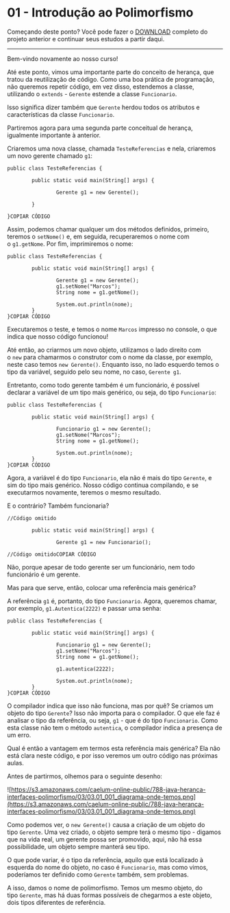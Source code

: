 # 01 - Introdução ao Polimorfismo

Começando deste ponto? Você pode fazer o [DOWNLOAD](https://caelum-online-public.s3.amazonaws.com/788-java-heranca-interfaces-polimorfismo/03/java3-aula3.zip) completo do projeto anterior e continuar seus estudos a partir daqui.

---

Bem-vindo novamente ao nosso curso!

Até este ponto, vimos uma importante parte do conceito de herança, que tratou da reutilização de código. Como uma boa prática de programação, não queremos repetir código, em vez disso, estendemos a classe, utilizando o `extends` - `Gerente` estende a classe `Funcionario`.

Isso significa dizer também que `Gerente` herdou todos os atributos e características da classe `Funcionario`.

Partiremos agora para uma segunda parte conceitual de herança, igualmente importante à anterior.

Criaremos uma nova classe, chamada `TesteReferencias` e nela, criaremos um novo gerente chamado `g1`:

```
public class TesteReferencias {

        public static void main(String[] args) {

                Gerente g1 = new Gerente();

        }

}COPIAR CÓDIGO
```

Assim, podemos chamar qualquer um dos métodos definidos, primeiro, teremos o `setNome()` e, em seguida, recuperaremos o nome com o `g1.getNome`. Por fim, imprimiremos o nome:

```
public class TesteReferencias {

        public static void main(String[] args) {

                Gerente g1 = new Gerente();
                g1.setNome("Marcos");
                String nome = g1.getNome();

                System.out.println(nome);
        }
}COPIAR CÓDIGO
```

Executaremos o teste, e temos o nome `Marcos` impresso no console, o que indica que nosso código funcionou!

Até então, ao criarmos um novo objeto, utilizamos o lado direito com o `new` para chamarmos o construtor com o nome da classe, por exemplo, neste caso temos `new Gerente()`. Enquanto isso, no lado esquerdo temos o tipo da variável, seguido pelo seu nome, no caso, `Gerente g1`.

Entretanto, como todo gerente também é um funcionário, é possível declarar a variável de um tipo mais genérico, ou seja, do tipo `Funcionario`:

```
public class TesteReferencias {

        public static void main(String[] args) {

                Funcionario g1 = new Gerente();
                g1.setNome("Marcos");
                String nome = g1.getNome();

                System.out.println(nome);
        }
}COPIAR CÓDIGO
```

Agora, a variável é do tipo `Funcionario`, ela não é mais do tipo `Gerente`, e sim do tipo mais genérico. Nosso código continua compilando, e se executarmos novamente, teremos o mesmo resultado.

E o contrário? Também funcionaria?

```
//Código omitido

        public static void main(String[] args) {

                Gerente g1 = new Funcionario();

//Código omitidoCOPIAR CÓDIGO
```

Não, porque apesar de todo gerente ser um funcionário, nem todo funcionário é um gerente.

Mas para que serve, então, colocar uma referência mais genérica?

A referência `g1` é, portanto, do tipo `Funcionario`. Agora, queremos chamar, por exemplo, `g1.Autentica(2222)` e passar uma senha:

```
public class TesteReferencias {

        public static void main(String[] args) {

                Funcionario g1 = new Gerente();
                g1.setNome("Marcos");
                String nome = g1.getNome();

                g1.autentica(2222);

                System.out.println(nome);
        }
}COPIAR CÓDIGO
```

O compilador indica que isso não funciona, mas por quê? Se criamos um objeto do tipo `Gerente`? Isso não importa para o compilador. O que ele faz é analisar o tipo da referência, ou seja, `g1` - que é do tipo `Funcionario`. Como esta classe não tem o método `autentica`, o compilador indica a presença de um erro.

Qual é então a vantagem em termos esta referência mais genérica? Ela não está clara neste código, e por isso veremos um outro código nas próximas aulas.

Antes de partirmos, olhemos para o seguinte desenho:

![https://s3.amazonaws.com/caelum-online-public/788-java-heranca-interfaces-polimorfismo/03/03.01_001_diagrama-onde-temos.png](https://s3.amazonaws.com/caelum-online-public/788-java-heranca-interfaces-polimorfismo/03/03.01_001_diagrama-onde-temos.png)

Como podemos ver, o `new Gerente()` causa a criação de um objeto do tipo `Gerente`. Uma vez criado, o objeto sempre terá o mesmo tipo - digamos que na vida real, um gerente possa ser promovido, aqui, não há essa possibilidade, um objeto sempre manterá seu tipo.

O que pode variar, é o tipo da referência, aquilo que está localizado à esquerda do nome do objeto, no caso é `Funcionario`, mas como vimos, poderíamos ter definido como `Gerente` também, sem problemas.

A isso, damos o nome de polimorfismo. Temos um mesmo objeto, do tipo `Gerente`, mas há duas formas possíveis de chegarmos a este objeto, dois tipos diferentes de referência.
